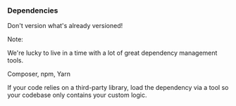 ### Dependencies

Don't version what's already versioned!

Note:

We're lucky to live in a time with a lot of great dependency management tools.

Composer, npm, Yarn

If your code relies on a third-party library, load the dependency via a tool so your codebase only contains your custom logic.
